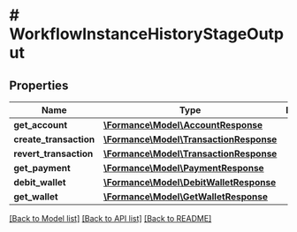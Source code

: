 # # WorkflowInstanceHistoryStageOutput

## Properties

Name | Type | Description | Notes
------------ | ------------- | ------------- | -------------
**get_account** | [**\Formance\Model\AccountResponse**](AccountResponse.md) |  | [optional]
**create_transaction** | [**\Formance\Model\TransactionResponse**](TransactionResponse.md) |  | [optional]
**revert_transaction** | [**\Formance\Model\TransactionResponse**](TransactionResponse.md) |  | [optional]
**get_payment** | [**\Formance\Model\PaymentResponse**](PaymentResponse.md) |  | [optional]
**debit_wallet** | [**\Formance\Model\DebitWalletResponse**](DebitWalletResponse.md) |  | [optional]
**get_wallet** | [**\Formance\Model\GetWalletResponse**](GetWalletResponse.md) |  | [optional]

[[Back to Model list]](../../README.md#models) [[Back to API list]](../../README.md#endpoints) [[Back to README]](../../README.md)
